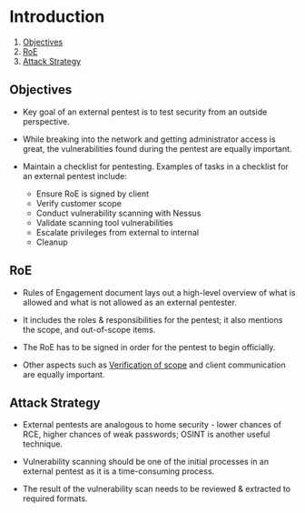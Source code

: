 # Introduction

1. [Objectives](#objectives)
2. [RoE](#roe)
3. [Attack Strategy](#attack-strategy)

## Objectives

* Key goal of an external pentest is to test security from an outside perspective.

* While breaking into the network and getting administrator access is great, the vulnerabilities found during the pentest are equally important.

* Maintain a checklist for pentesting. Examples of tasks in a checklist for an external pentest include:

  * Ensure RoE is signed by client
  * Verify customer scope
  * Conduct vulnerability scanning with Nessus
  * Validate scanning tool vulnerabilities
  * Escalate privileges from external to internal
  * Cleanup

## RoE

* Rules of Engagement document lays out a high-level overview of what is allowed and what is not allowed as an external pentester.

* It includes the roles & responsibilities for the pentest; it also mentions the scope, and out-of-scope items.

* The RoE has to be signed in order for the pentest to begin officially.

* Other aspects such as [Verification of scope](https://bgp.he.net/) and client communication are equally important.

## Attack Strategy

* External pentests are analogous to home security - lower chances of RCE, higher chances of weak passwords; OSINT is another useful technique.

* Vulnerability scanning should be one of the initial processes in an external pentest as it is a time-consuming process.

* The result of the vulnerability scan needs to be reviewed & extracted to required formats.
